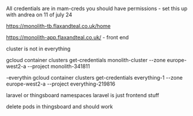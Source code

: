 All credentials are in mam-creds you should have permissions - set this up with andrea on 11 of july 24

https://monolith-tb.flaxandteal.co.uk/home 

https://monolith-app.flaxandteal.co.uk/ - front end 


cluster is not in everything 

gcloud container clusters get-credentials monolith-cluster --zone europe-west2-a --project monolith-341811

-everythin gcloud container clusters get-credentials everything-1 --zone europe-west2-a --project everything-219816

laravel or thingsboard namespaces 
laravel is just frontend stuff

delete pods in thingsboard and should work 
